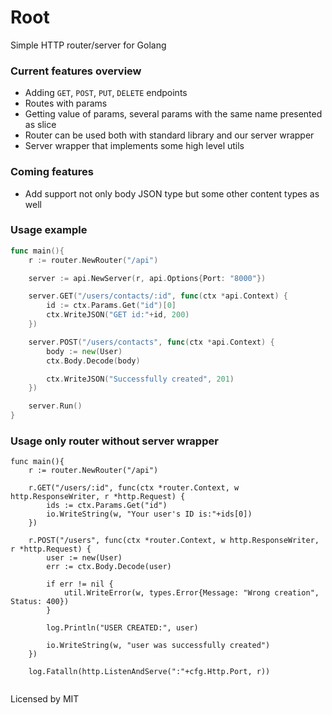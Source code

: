 # Root
Simple HTTP router/server for Golang

### Current features overview
- Adding `GET`, `POST`, `PUT`, `DELETE` endpoints
- Routes with params
- Getting value of params, several params with the same name presented as slice
- Router can be used both with standard library and our server wrapper
- Server wrapper that implements some high level utils

### Coming features
- Add support not only body JSON type but some other content types as well


### Usage example

```go
func main(){
	r := router.NewRouter("/api")

	server := api.NewServer(r, api.Options{Port: "8000"})

	server.GET("/users/contacts/:id", func(ctx *api.Context) {
		id := ctx.Params.Get("id")[0]
		ctx.WriteJSON("GET id:"+id, 200)
	})

	server.POST("/users/contacts", func(ctx *api.Context) {
		body := new(User)
		ctx.Body.Decode(body)

		ctx.WriteJSON("Successfully created", 201)
	})

	server.Run()
}

```

<!--
```go

func main() {

	r := api.NewRouter("/api")

	cfg, err := config.Init()
	if err != nil {
		log.Fatalf("error: %s\n", err)
	}

	server := api.NewServer(cfg.Http.Port)

	server.Router(r)

	/*
	GET /users/:id
	curl -X GET http://localhost:8000/api/users/31231232
	---
	'You get user by ID:31231232'
	*/
	r.GET("/users/:id", func(ctx *api.Context, w http.ResponseWriter, r *http.Request) {
		io.WriteString(w, fmt.Sprintf("You get user by ID:%s\n", ctx.Params.Get("id")))
	})

	/*
	POST /users/:id
	curl -X POST -H "Content-Type: application/json" -d '{"name": "Anthony", "age": 19, "city": "Miami"}' http://localhost:8000/api/users/dwqdqw
	---
	'{"name":"Anthony","age":19,"city":"Miami"}'
	*/
	r.POST("/users/:id", func(ctx *api.Context, w http.ResponseWriter, r *http.Request) {
		body := new(User)
		err := util.DecodeBody(r.Body).Decode(body)
		if err != nil {
			util.WriteError(w, types.Error{Message: "Bad request", Status: 400})
			return
		}

		util.WriteJSON(w, body, 201)
	})

	/*
	GET /users/:id/contacts/:email
	curl -X GET http://localhost:8000/api/users/31231232/contacts/test@gmail.com
	---
	'You get user by ID:31231232, contact id: test@gmail.com'
	*/
	r.GET("/users/:id/contacts/:email", func(ctx *api.Context, w http.ResponseWriter, r *http.Request) {
		io.WriteString(w, fmt.Sprintf("You get user by ID:%s, email: %s\n", ctx.Params.Get("id"), ctx.Params.Get("email")))
	})

	/*
	GET /users/contacts
	curl -X GET http://localhost:8000/api/users/contacts
	---
	'USER CONTACTS: [ANDRE, PEDRO, LUCAS]'
	*/
	r.GET("/users/contacts", func(ctx *api.Context, w http.ResponseWriter, r *http.Request) {
		io.WriteString(w, "USER CONTACTS: [ANDRE, PEDRO, LUCAS]")
	})

	log.Printf("Server started on port %s", cfg.Http.Port)

	log.Fatal(server.Run())
}
```
-->

### Usage only router without server wrapper

```golang
func main(){
	r := router.NewRouter("/api")

	r.GET("/users/:id", func(ctx *router.Context, w http.ResponseWriter, r *http.Request) {
		ids := ctx.Params.Get("id")
		io.WriteString(w, "Your user's ID is:"+ids[0])
	})

	r.POST("/users", func(ctx *router.Context, w http.ResponseWriter, r *http.Request) {
		user := new(User)
		err := ctx.Body.Decode(user)

		if err != nil {
			util.WriteError(w, types.Error{Message: "Wrong creation", Status: 400})
		}

		log.Println("USER CREATED:", user)

		io.WriteString(w, "user was successfully created")
	})

	log.Fatalln(http.ListenAndServe(":"+cfg.Http.Port, r))
	
```

Licensed by MIT
